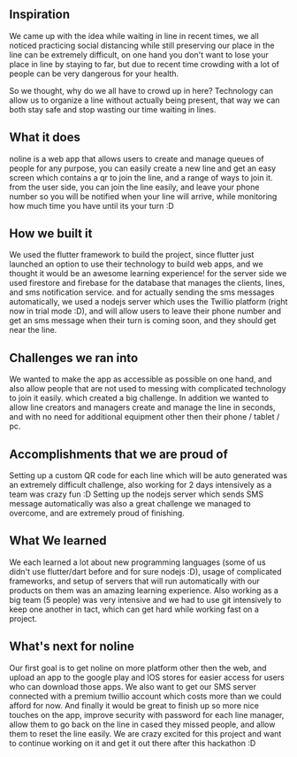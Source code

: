 ## Inspiration
We came up with the idea while waiting in line in recent times, we all noticed practicing social distancing while still preserving our place in the line can be extremely difficult, on one hand you don't want to lose your place in line by staying to far, but due to recent time crowding with a lot of people can be very dangerous for your health.

So we thought, why do we all have to crowd up in here? Technology can allow us to organize a line without actually being present, that way we can both stay safe and stop wasting our time waiting in lines.

## What it does
noline is a web app that allows users to create and manage queues of people for any purpose, you can easily create a new line and get an easy screen which contains a qr to join the line, and a range of ways to join it.
from the user side, you can join the line easily, and leave your phone number so you will be notified when your line will arrive, while monitoring how much time you have until its your turn :D

## How we built it
We used the flutter framework to build the project, since flutter just launched an option to use their technology to build web apps, and we thought it would be an awesome learning experience! for the server side we used firestore and firebase for the database that manages the clients, lines, and sms notification service. and for actually sending the sms messages automatically, we used a nodejs server which uses the Twillio platform (right now in trial mode :D), and will allow users to leave their phone number and get an sms message when their turn is coming soon, and they should get near the line.

## Challenges we ran into
We wanted to make the app as accessible as possible on one hand, and also allow people that are not used to messing with complicated technology to join it easily. which created a big challenge.
In addition we wanted to allow line creators and managers create and manage the line in seconds, and with no need for additional equipment other then their phone / tablet / pc.

## Accomplishments that we are proud of
Setting up a custom QR code for each line which will be auto generated was an extremely difficult challenge, also working for 2 days intensively as a team was crazy fun :D
Setting up the nodejs server which sends SMS message automatically was also a great challenge we managed to overcome, and are extremely proud of finishing.

## What We learned
We each learned a lot about new programming languages (some of us didn't use flutter/dart before and for sure nodejs :D), usage of complicated frameworks, and setup of servers that will run automatically with our products on them was an amazing learning experience. Also working as a big team (5 people) was very intensive and we had to use git intensively to keep one another in tact, which can get hard while working fast on a project.

## What's next for noline
Our first goal is to get noline on more platform other then the web, and upload an app to the google play and IOS stores for easier access for users who can download those apps.
We also want to get our SMS server connected with a premium twillio account which costs more than we could afford for now.
And finally it would be great to finish up so more nice touches on the app, improve security with password for each line manager, allow them to go back on the line in cased they missed people, and allow them to reset the line easily.
We are crazy excited for this project and want to continue working on it and get it out there after this hackathon :D
